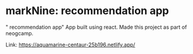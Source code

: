 # markNine: recommendation app

" recommendation app" App built using react. Made this project as part of neogcamp.

Link: https://aquamarine-centaur-25b196.netlify.app/
